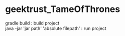 # geektrust_TameOfThrones

gradle build : build project <br>
java -jar 'jar path' 'absolute filepath' : run project
